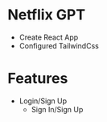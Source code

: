 # Netflix GPT
- Create React App
- Configured TailwindCss

# Features
- Login/Sign Up
   - Sign In/Sign Up
   